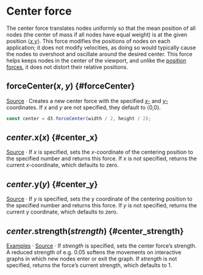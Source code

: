 # Center force

The center force translates nodes uniformly so that the mean position of all nodes (the center of mass if all nodes have equal weight) is at the given position ⟨[*x*](#center_x),[*y*](#center_y)⟩. This force modifies the positions of nodes on each application; it does not modify velocities, as doing so would typically cause the nodes to overshoot and oscillate around the desired center. This force helps keeps nodes in the center of the viewport, and unlike the [position forces](./position.md), it does not distort their relative positions.

## forceCenter(*x*, *y*) {#forceCenter}

[Source](https://github.com/d3/d3-force/blob/main/src/center.js) · Creates a new center force with the specified [*x*-](#center_x) and [*y*-](#center_y) coordinates. If *x* and *y* are not specified, they default to ⟨0,0⟩.

```js
const center = d3.forceCenter(width / 2, height / 2);
```

## *center*.x(*x*) {#center_x}

[Source](https://github.com/d3/d3-force/blob/main/src/center.js) · If *x* is specified, sets the *x*-coordinate of the centering position to the specified number and returns this force. If *x* is not specified, returns the current *x*-coordinate, which defaults to zero.

## *center*.y(*y*) {#center_y}

[Source](https://github.com/d3/d3-force/blob/main/src/center.js) · If *y* is specified, sets the y coordinate of the centering position to the specified number and returns this force. If *y* is not specified, returns the current y coordinate, which defaults to zero.

## *center*.strength(*strength*) {#center_strength}

[Examples](https://observablehq.com/@d3/forcecenter-strength) · [Source](https://github.com/d3/d3-force/blob/main/src/center.js) · If *strength* is specified, sets the center force’s strength. A reduced strength of e.g. 0.05 softens the movements on interactive graphs in which new nodes enter or exit the graph. If *strength* is not specified, returns the force’s current strength, which defaults to 1.
